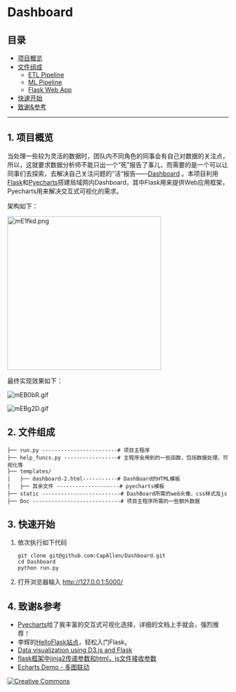 # Dashboard
## 目录

- [项目概览](#overview)
- [文件组成](#components)
  - [ETL Pipeline](#etl_pipeline)
  - [ML Pipeline](#ml_pipeline)
  - [Flask Web App](#flask)
- [快速开始](#run)
- [致谢&参考](#credits)

***

<a id='overview'></a>

## 1. 项目概览

当处理一些较为灵活的数据时，团队内不同角色的同事会有自己对数据的关注点，所以，这就要求数据分析师不能只出一个“死”报告了事儿，而需要的是一个可以让同事们去探索，去解决自己关注问题的”活“报告——[Dashboard](https://en.wikipedia.org/wiki/Dashboard_(business)) 。本项目利用[Flask](https://dormousehole.readthedocs.io/en/latest/)和[Pyecharts](https://pyecharts.org/#/)搭建局域网内Dashboard，其中Flask用来提供Web应用框架，Pyecharts用来解决交互式可视化的需求。

架构如下：

<img src="https://s2.ax1x.com/2019/08/15/mE1fkd.png" alt="mE1fkd.png" border="0" width='350'/>



最终实现效果如下：

![mEB0bR.gif](https://s2.ax1x.com/2019/08/15/mEB0bR.gif)



![mEBg2D.gif](https://s2.ax1x.com/2019/08/15/mEBg2D.gif)

<a id='components'></a>

## 2. 文件组成

```
├── run.py ------------------------# 项目主程序
├── help_funcs.py -----------------# 主程序会用到的一些函数，包括数据处理、可视化等
├── templates/
│   ├── dashboard-2.html-----------# DashBoard的HTML模板
│   ├── 其余文件 --------------------# pyecharts模板
├── static -------------------------# DashBoard所需的web头像、css样式及js
├── Doc ----------------------------# 项目主程序所需的一些额外数据
```

<a id='run'></a>

## 3. 快速开始

1. 依次执行如下代码

   ```
   git clone git@github.com:CapAllen/Dashboard.git
   cd Dashboard
   python run.py
   ```

2. 打开浏览器输入 http://127.0.0.1:5000/

<a id='credits'></a>

## 4. 致谢&参考

- [Pyecharts](https://pyecharts.org/#/)给了我丰富的交互式可视化选择，详细的文档上手就会，强烈推荐！
- 李辉的[HelloFlask站点](http://helloflask.com/)，轻松入门Flask。
- [Data visualization using D3.js and Flask](https://branetheory.org/2014/12/18/data-visualization-using-d3-js-and-flask/)
- [flask框架中jinja2传递参数和html，js文件接收参数](https://blog.csdn.net/m0_38061194/article/details/78891125)
- [Echarts Demo - 多图联动](https://www.echartsjs.com/examples/editor.html?c=dataset-link)

<a rel="license" href="http://creativecommons.org/licenses/by-nc/4.0/"><img alt=" Creative Commons" style="border-width:0" src="https://i.creativecommons.org/l/by-nc/4.0/88x31.png" style="float:left" /></a>